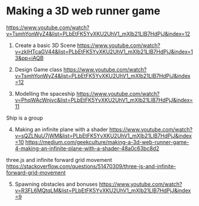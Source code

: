 # Making a 3D web runner game

<https://www.youtube.com/watch?v=TsmhYonWyZ4&list=PLbEtFK5YvXKU2UhV1_mXlb21LlB7HdPjJ&index=12>

1. Create a basic 3D Scene
<https://www.youtube.com/watch?v=zklHTcaGV44&list=PLbEtFK5YvXKU2UhV1_mXlb21LlB7HdPjJ&index=13&pp=iAQB>

2. Design Game class
<https://www.youtube.com/watch?v=TsmhYonWyZ4&list=PLbEtFK5YvXKU2UhV1_mXlb21LlB7HdPjJ&index=12>

3. Modelling the spaceship
<https://www.youtube.com/watch?v=PhqWAcWnjvc&list=PLbEtFK5YvXKU2UhV1_mXlb21LlB7HdPjJ&index=11>

Ship is a group

4. Making an infinite plane with a shader
<https://www.youtube.com/watch?v=sQZLNuU7jWM&list=PLbEtFK5YvXKU2UhV1_mXlb21LlB7HdPjJ&index=10>
https://medium.com/geekculture/making-a-3d-web-runner-game-4-making-an-infinite-plane-with-a-shader-48a0c63bc8d2

three.js and infinite forward grid movement
https://stackoverflow.com/questions/51470309/three-js-and-infinite-forward-grid-movement


5. Spawning obstacles and bonuses
https://www.youtube.com/watch?v=R3FL6MQtqLM&list=PLbEtFK5YvXKU2UhV1_mXlb21LlB7HdPjJ&index=9
